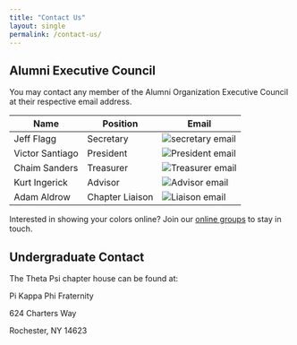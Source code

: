 ```yaml
---
title: "Contact Us"
layout: single
permalink: /contact-us/
---
```


## Alumni Executive Council

You may contact any member of the Alumni Organization Executive Council
at their respective email address.

| Name | Position | Email |
| ---- | -------- | ----- |
| Jeff Flagg | Secretary | ![secretary email](https://img.shields.io/badge/secretary%20-%40thetapsi.org-blue) |
| Victor Santiago | President | ![President email](https://img.shields.io/badge/president%20-%40thetapsi.org-blue) |
| Chaim Sanders | Treasurer | ![Treasurer email](https://img.shields.io/badge/treasurer%20-%40thetapsi.org-blue) |
| Kurt Ingerick | Advisor | ![Advisor email](https://img.shields.io/badge/advisor%20-%40thetapsi.org-blue) |
| Adam Aldrow | Chapter Liaison | ![Liaison email](https://img.shields.io/badge/liaison%20-%40thetapsi.org-blue) |

Interested in showing your colors online?
Join our [online groups](../get-involved/#online)
to stay in touch.

## Undergraduate Contact

The Theta Psi chapter house can be found at:

Pi Kappa Phi Fraternity

624 Charters Way

Rochester, NY 14623
